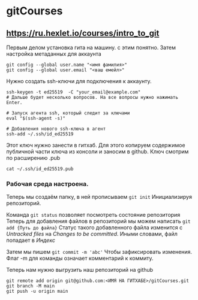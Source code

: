 # gitCourses

## https://ru.hexlet.io/courses/intro_to_git

 Первым делом установка гита на машину. с этим понятно.
 Затем настройка метаданных для аккаунта
``` 
git config --global user.name "<имя фамилия>"
git config --global user.email "<ваш емейл>" 
```
 Нужно создать ssh-ключи для подключения к аккаунту. 
```
ssh-keygen -t ed25519  -C "your_email@example.com"
# Дальше будет несколько вопросов. На все вопросы нужно нажимать Enter.

# Запуск агента ssh, который следит за ключами
eval "$(ssh-agent -s)"

# Добавления нового ssh-ключа в агент
ssh-add ~/.ssh/id_ed25519
```

Этот ключ нужно занести в гитхаб. Для этого копируем содержимое публичной части ключа из консоли и заносим в github. Ключ смотрим по расширению .pub
```
cat ~/.ssh/id_ed25519.pub
```
### Рабочая среда настроена.
Теперь мы создаём папку, в ней прописываем ``` git init ``` Инициализируя репозиторий.

Команда ``` git status ``` позволяет посмотреть состояние репозитория
Теперь для добавления файлов в репозиторий мы можем написать ``` git add {Путь до файла} ``` Статус такого добавленного файла изменится с *Untracked files* на *Changes to be committed*. Иными словами, файл попадает в *Индекс*

Затем мы пишем ``` git commit -m 'abc' ``` Чтобы зафиксировать изменения. Флаг -m для команды означает комментарий к коммиту.

Теперь нам нужно выгрузить наш репозиторий на github

```
git remote add origin git@github.com:<ИМЯ НА ГИТХАБЕ>/gitCourses.git
git branch -M main
git push -u origin main
```
